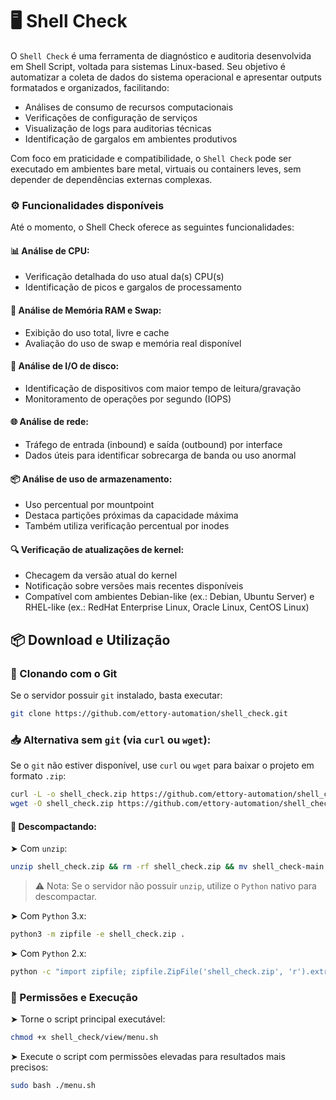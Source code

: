 # 🖥️ Shell Check

O `Shell Check` é uma ferramenta de diagnóstico e auditoria desenvolvida em Shell Script, voltada para sistemas Linux-based. Seu objetivo é automatizar a coleta de dados do sistema operacional e apresentar outputs formatados e organizados, facilitando:

- Análises de consumo de recursos computacionais
- Verificações de configuração de serviços
- Visualização de logs para auditorias técnicas
- Identificação de gargalos em ambientes produtivos

Com foco em praticidade e compatibilidade, o `Shell Check` pode ser executado em ambientes bare metal, virtuais ou containers leves, sem depender de dependências externas complexas.

### ⚙️ Funcionalidades disponíveis

Até o momento, o Shell Check oferece as seguintes funcionalidades:

#### 📊 Análise de CPU:

- Verificação detalhada do uso atual da(s) CPU(s)
- Identificação de picos e gargalos de processamento

#### 🧠 Análise de Memória RAM e Swap:

- Exibição do uso total, livre e cache
- Avaliação do uso de swap e memória real disponível

#### 💽 Análise de I/O de disco:

- Identificação de dispositivos com maior tempo de leitura/gravação
- Monitoramento de operações por segundo (IOPS)

#### 🌐 Análise de rede:

- Tráfego de entrada (inbound) e saída (outbound) por interface
- Dados úteis para identificar sobrecarga de banda ou uso anormal

#### 📦 Análise de uso de armazenamento:

- Uso percentual por mountpoint
- Destaca partições próximas da capacidade máxima
- Também utiliza verificação percentual por inodes

#### 🔍 Verificação de atualizações de kernel:

- Checagem da versão atual do kernel
- Notificação sobre versões mais recentes disponíveis
- Compatível com ambientes Debian-like (ex.: Debian, Ubuntu Server) e RHEL-like (ex.: RedHat Enterprise Linux, Oracle Linux, CentOS Linux)

## 📦 Download e Utilização

### 🔁 Clonando com o Git

Se o servidor possuir `git` instalado, basta executar:

```bash
git clone https://github.com/ettory-automation/shell_check.git
```

### 📥 Alternativa sem `git` (via `curl` ou `wget`):

Se o `git` não estiver disponível, use `curl` ou `wget` para baixar o projeto em formato `.zip`:

```bash
curl -L -o shell_check.zip https://github.com/ettory-automation/shell_check/archive/refs/heads/main.zip || \
wget -O shell_check.zip https://github.com/ettory-automation/shell_check/archive/refs/heads/main.zip 
```

#### 📂 Descompactando:

➤ Com `unzip`:

```bash
unzip shell_check.zip && rm -rf shell_check.zip && mv shell_check-main shell_check
```

> ⚠️ Nota: Se o servidor não possuir `unzip`, utilize o `Python` nativo para descompactar.

➤ Com `Python` 3.x:

```bash
python3 -m zipfile -e shell_check.zip .
```

➤ Com `Python` 2.x:

```bash
python -c "import zipfile; zipfile.ZipFile('shell_check.zip', 'r').extractall('.')"
```

### 🔐 Permissões e Execução

➤ Torne o script principal executável:

```bash
chmod +x shell_check/view/menu.sh
```

➤ Execute o script com permissões elevadas para resultados mais precisos:

```bash
sudo bash ./menu.sh
```
